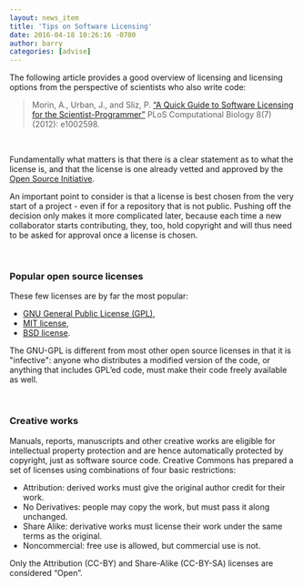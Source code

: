 ```yaml
---
layout: news_item
title: 'Tips on Software Licensing'
date: 2016-04-18 10:26:16 -0700
author: barry
categories: [advise]
---
```



The following article provides a good overview of licensing and licensing options from the perspective of scientists who also write code:

> Morin, A., Urban, J., and Sliz, P. [“A Quick Guide to Software Licensing for the Scientist-Programmer”](http://dx.doi.org/10.1371/journal.pcbi.1002598) PLoS Computational Biology 8(7) (2012): e1002598.

<br />

Fundamentally what matters is that there is a clear statement as to what the license is, and that the license is one already vetted and approved by the [Open Source Initiative](https://opensource.org). 

An important point to consider is that a license is best chosen from the very start of a project - even if for a repository that is not public. Pushing off the decision only makes it more complicated later, because each time a new collaborator starts contributing, they, too, hold copyright and will thus need to be asked for approval once a license is chosen.

<br />

### Popular open source licenses
These few licenses are by far the most popular:

- [GNU General Public License (GPL)](https://opensource.org/licenses/GPL-3.0),
- [MIT license](https://opensource.org/licenses/MIT),
- [BSD license](https://opensource.org/licenses/BSD-3-Clause).

The GNU-GPL is different from most other open source licenses in that it is "infective": anyone who distributes a modified version of the code, or anything that includes GPL’ed code, must make their code freely available as well.

<br />

### Creative works 
Manuals, reports, manuscripts and other creative works are eligible for intellectual property protection and are hence automatically protected by copyright, just as software source code. Creative Commons has prepared a set of licenses using combinations of four basic restrictions:

- Attribution: derived works must give the original author credit for their work.
- No Derivatives: people may copy the work, but must pass it along unchanged.
- Share Alike: derivative works must license their work under the same terms as the original.
- Noncommercial: free use is allowed, but commercial use is not.

Only the Attribution (CC-BY) and Share-Alike (CC-BY-SA) licenses are considered “Open”.

